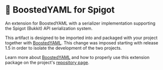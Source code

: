 # 🔼 BoostedYAML for Spigot

An extension for BoostedYAML with a serializer implementation supporting the Spigot (Bukkit) API serialization system.

This artifact is designed to be imported into and packaged with your project together
with [BoostedYAML](https://github.com/dejvokep/boosted-yaml). This change was imposed starting with release 1.5 in order
to isolate the development of the two projects.

Learn more about [BoostedYAML](https://github.com/dejvokep/boosted-yaml) and how to properly use this extension package
on the project's [repository page](https://github.com/dejvokep/boosted-yaml).